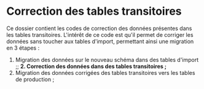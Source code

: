 # Correction des tables transitoires

Ce dossier contient les codes de correction des données présentes dans les tables transitoires.
L'intérêt de ce code est qu'il permet de corriger les données sans toucher aux tables d'import, permettant ainsi une migration en 3 étapes :
1. Migration des données sur le nouveau schéma dans des tables d'import ;;
**2. Correction des données dans des tables transitoires ;**
3. Migration des données corrigées des tables transitoires vers les tables de production ;
